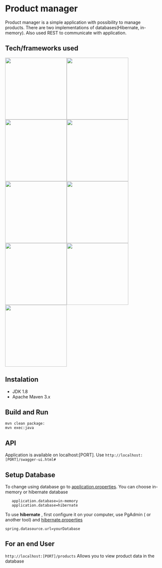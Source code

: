 # Product manager #

Product manager is a simple application with possibility to manage products.
There are two implementations of databases(Hibernate, in-memory).
Also used REST to communicate with application.

## Tech/frameworks used ##

<img src="https://whirly.pl/wp-content/uploads/2017/05/spring.png" width="200"><img src="http://yaqzi.pl/wp-content/uploads/2016/12/apache_maven.png" width="200"><img src="https://upload.wikimedia.org/wikipedia/commons/2/2c/Mockito_Logo.png" width="200"><img src="https://encrypted-tbn0.gstatic.com/images?q=tbn:ANd9GcTNkximiwITI1smJcOkn_bx2Zk_RnNKnmDq23Ua26wTVd_YNJcWgw" width="200"><img src="https://shiftkeylabs.ca/wp-content/uploads/2017/02/JUnit_logo.png" width="200"><img src="https://jules-grospeiller.fr/media/logo_competences/lang/json.png" width="200"><img src="http://www.postgresqltutorial.com/wp-content/uploads/2012/08/What-is-PostgreSQL.png" width="200"><img src="https://cdn.bulldogjob.com/system/readables/covers/000/001/571/thumb/27-02-2019.png" width="200"><img src="https://i2.wp.com/bykowski.pl/wp-content/uploads/2018/07/hibernate-2.png?w=300" width="200">

## Instalation ##

* JDK 1.8
* Apache Maven 3.x

## Build and Run ##
```
mvn clean package:
mvn exec:java
```
## API ##

Application is available on localhost:[PORT]. Use ```http://localhost:[PORT]/swagger-ui.html#```

## Setup Database ##

To change using database go to [application.properties](https://github.com/MaksymChernevskyy/ProductManager/blob/master/src/main/resources/application.properties). You can choose in-memory or hibernate database
```
   application.database=in-memory
   application.database=hibernate
```

To use **hibernate** , first  configure it on your computer, use PgAdmin ( or another tool) and [hibernate.properties](https://github.com/MaksymChernevskyy/ProductManager/blob/master/src/main/resources/hibernate.properties)
```
spring.datasource.url=yourDatabase
```

## For an end User ##

```http://localhost:[PORT]/products```
Allows you to view product data in the database